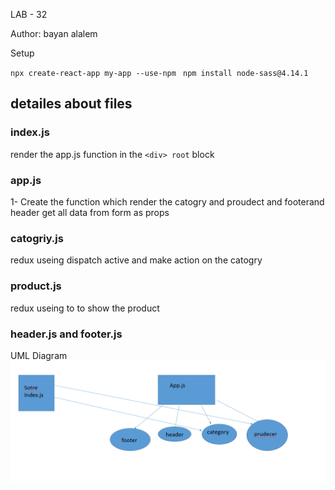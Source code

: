 LAB - 32


Author: bayan alalem

Setup

`npx create-react-app my-app --use-npm ` `npm install node-sass@4.14.1` 

## detailes about files

### index.js
render the app.js function in the `<div> root` block 

### app.js 

1- Create the function which render the catogry   and proudect  and footerand header  get all data from form as props 
### catogriy.js 
redux useing dispatch active and make action on the catogry 
### product.js 
redux  useing to  to show the product 
### header.js and  footer.js 
 






UML Diagram
![](lab34url.PNG)
